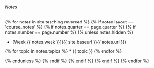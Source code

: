 ###### Notes

{% for notes in site.teaching reversed %}
{% if notes.layout == 'course_notes' %}
{% if notes.quarter == page.quarter %}
{% if notes.number == page.number %}
{% unless notes.hidden %}

* [Week {{ notes.week }}]({{ site.baseurl }}{{ notes.url }})

{% for topic in notes.topics %}
    * {{ topic }}
{% endfor %}

{% endunless %}
{% endif %}
{% endif %}
{% endif %}
{% endfor %}